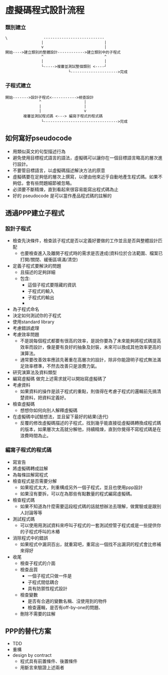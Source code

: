 # 虛擬碼程式設計流程
### 類別建立
```
\                ---------------------------
				|							|
				v							|
開始---->建立類別的整體設計------------>建立類別中的子程式
				^							^
				|							|
				└----->複審並測試整個類別 <----┘ 
							└--------------------->完成
```	

### 子程式建立
```
開始------->設計子程式<----------->檢查設計
			   ^				   |
			   |				   |
			   |                   v
		複審並測試程式碼 <---> 編寫子程式的程式碼  
				└--------------------------------->完成
```	
## 如何寫好pseudocode
* 用類似英文的句型描述行為
* 避免使用目標程式語言的語法，虛擬碼可以讓你在一個目標語言略高的層次進行設計。
* 不要管目標語言，以虛擬碼描述解決方法的原意
* 虛擬碼要在足夠低的層次上撰寫，以便由他來近乎自動地產生程式碼。如果不夠低，會有些問題細節被忽略。
* 必須要不斷精煉，直到看起來很容易能寫出程式碼為止
* 好的 pseudocode 是可以當作產品程式碼的註解的
## 透過PPP建立子程式
### 設計子程式
* 檢查先決條件，檢查該子程式是否以定義好要做的工作並且是否與整體設計匹配
	* 也要檢查進入及離開子程式時的需求是否達成(資料位於合法範圍、檔案已打開/關閉、緩衝區填滿/清空)
* 定義子程式要解決的問題
	* 且描述的足夠詳細
	* 包含:	
		* 這個子程式要隱藏的資訊
		* 子程式的輸入
		* 子程式的輸出
		* 
* 為子程式命名
* 決定如何測試你的子程式
* 使用standard library
* 考慮錯誤處理
* 考慮效率問題
	* 不是說每個程式都要有很高的效率，是說你要為了未來能夠將程式碼提高效率而設計，像是要有良好的抽象及封裝，未來可以換成其他效率更高的演算法。
	* 通常要改善效率應該先著重在高層次的設計，除非你能證明子程式無法滿足效率標準，不然去改善只是浪費力氣。
* 研究演算法及資料類型
* 編寫虛擬碼
做完上述需求就可以開始寫虛擬碼了
* 考慮資料
	* 如果資料的操作是該子程式的重點，則值得在考慮子程式的邏輯前先搞清楚資料，把資料定義好。
* 檢查虛擬碼
	* 想想你如何向別人解釋虛擬碼
* 在虛擬碼中試驗想法，並且留下最好的結果(迭代)
	* 反覆的修改虛擬碼描述的子程式，找到幾乎能直接從虛擬碼轉換成程式碼的版本，如果層次太高就分解他，持續精煉，直到你覺得不寫程式碼是在浪費時間為止。
### 編寫子程式的程式碼
* 寫宣告
* 將虛擬碼轉成註解
* 為每條註解寫程式
* 檢查程式是否需要分解
	* 如果程式太大，則重構成另外一個子程式，並且也使用ppp設計
	* 如果沒有要拆，可以在為那些有點數量的程式編寫虛擬碼。
* 檢查程式碼
	* 如果不知道為什麼需要這段程式碼的話就想辦法去理解，做實驗或是跟別人討論等等
* 測試程式碼
	* 可以使用用測試資料來呼叫子程式的一套測試控管子程式或是一些提供你的子程式呼叫的木樁
* 消除程式中的錯誤
	* 如果程式中漏洞百出，就重寫吧，重寫出一個找不出漏洞的程式會比修補來得好
* 收尾
	* 檢查子程式的介面
	* 檢查品質
		* 一個子程式只做一件是
		* 子程式間低耦合
		* 具有防禦性程式設計
	* 檢查變數
		* 是否有合適的變數名稱、沒使用到的物件
		* 檢查邏輯，是否有off-by-one的問題、
	* 刪除不需要的註解
## PPP的替代方案
* TDD
* 重構
* design by contract
	* 程式具有前置條件、後置條件
	* 用斷言來驗證上述兩者
<!--stackedit_data:
eyJoaXN0b3J5IjpbMTc1MzQxMzIyMCwxMzE3MTg0NzYyLC0xNz
Y2NDI3ODY4LC02NzM2MTU3NzcsLTE5ODY0MjA4ODMsNjI4OTM2
MjcxLC0xNjIyNzU0ODY2LDg4MTcyMjY0MCwtMTExOTkwODE5LD
YwMzA0NzQ1NV19
-->